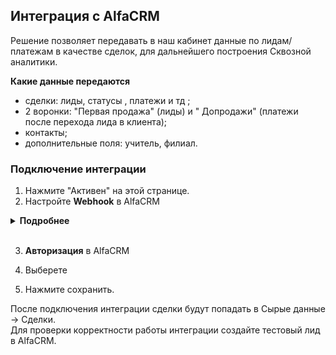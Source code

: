 ## Интеграция с AlfaCRM <br />

Решение позволяет передавать в наш кабинет данные по лидам/платежам в качестве сделок, для дальнейшего построения Сквозной аналитики. <br />

**Какие данные передаются** <br />

- сделки: лиды, статусы , платежи и тд ;
- 2 воронки: "Первая продажа" (лиды) и " Допродажи" (платежи после перехода лида в клиента);
- контакты;
- дополнительные поля: учитель, филиал.  <br />


### Подключение интеграции <br />

1. Нажмите "Активен" на этой странице. <br />
2. Настройте **Webhook** в AlfaCRM <br />

<details>
  <summary style="font-weight:bold;"> Подробнее </summary> <br />

</details> 

<br />  

3. **Авторизация** в AlfaCRM <br />

4. Выберете

5. Нажмите сохранить. <br />


После подключения интеграции сделки будут попадать в  Сырые данные -> Сделки.  <br />
Для проверки корректности работы интеграции создайте тестовый лид в AlfaCRM.
